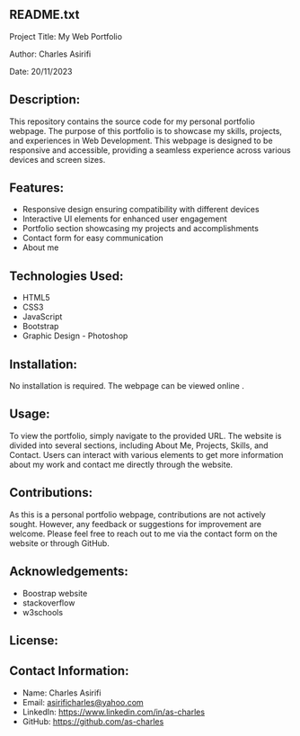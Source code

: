 README.txt
-----------

Project Title: My Web Portfolio

Author: Charles Asirifi

Date: 20/11/2023

Description:
------------
This repository contains the source code for my personal portfolio webpage. 
The purpose of this portfolio is to showcase my skills, projects, and experiences in Web Development.
 This webpage is designed to be responsive and accessible, providing a seamless experience across various devices and screen sizes.

Features:
---------
- Responsive design ensuring compatibility with different devices
- Interactive UI elements for enhanced user engagement
- Portfolio section showcasing my projects and accomplishments
- Contact form for easy communication
- About me

Technologies Used:
------------------
- HTML5
- CSS3
- JavaScript
- Bootstrap 
- Graphic Design  - Photoshop

Installation:
-------------
No installation is required. The webpage can be viewed online .

Usage:
------
To view the portfolio, simply navigate to the provided URL. The website is divided into several sections, including About Me, Projects, Skills, and Contact. Users can interact with various elements to get more information about my work and contact me directly through the website.

Contributions:
---------------
As this is a personal portfolio webpage, contributions are not actively sought. However, any feedback or suggestions for improvement are welcome. Please feel free to reach out to me via the contact form on the website or through GitHub.

Acknowledgements:
-----------------
- Boostrap website
- stackoverflow 
- w3schools

License:
--------


Contact Information:
--------------------
- Name: Charles Asirifi
- Email: asirificharles@yahoo.com
- LinkedIn: https://www.linkedin.com/in/as-charles
- GitHub: https://github.com/as-charles


